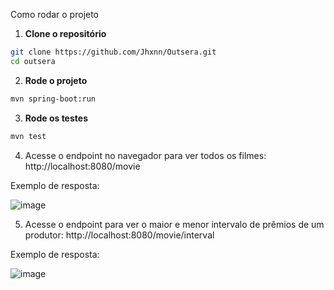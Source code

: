 Como rodar o projeto

1. **Clone o repositório**

```bash
git clone https://github.com/Jhxnn/Outsera.git
cd outsera
```

2. **Rode o projeto**
```bash
mvn spring-boot:run
```


3. **Rode os testes**
```bash
mvn test
```


4. Acesse o endpoint no navegador para ver todos os filmes:
   http://localhost:8080/movie


Exemplo de resposta:

![image](https://github.com/user-attachments/assets/f76775bf-e80c-49b3-85a1-fa76d559ca82)



5. Acesse o endpoint para ver o maior e menor intervalo de prêmios de um produtor:
   http://localhost:8080/movie/interval

Exemplo de resposta:

![image](https://github.com/user-attachments/assets/c653f01f-3fdc-4bb5-b7ad-d3b15d405afa)